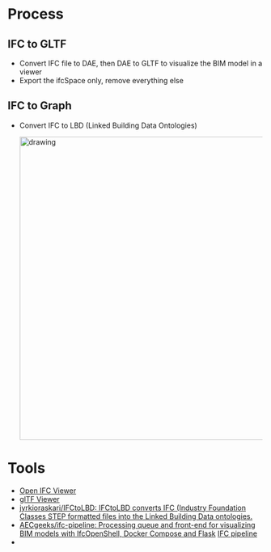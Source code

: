 # Process

## IFC to GLTF

- Convert IFC file to DAE, then DAE to GLTF to visualize the BIM model in a viewer
- Export the ifcSpace only, remove everything else

## IFC to Graph

- Convert IFC to LBD (Linked Building Data Ontologies)

  <img src="image/readme/1740606019086.png" alt="drawing" width="600"/>

# Tools

- [Open IFC Viewer](https://openifcviewer.com/#download)
- [glTF Viewer](https://gltf-viewer.donmccurdy.com/)
- [jyrkioraskari/IFCtoLBD: IFCtoLBD converts IFC (Industry Foundation Classes STEP formatted files into the Linked Building Data ontologies.](https://github.com/jyrkioraskari/IFCtoLBD)
- [AECgeeks/ifc-pipeline: Processing queue and front-end for visualizing BIM models with IfcOpenShell, Docker Compose and Flask](https://github.com/AECgeeks/ifc-pipeline)
  [IFC pipeline](https://view.ifcopenshell.org/)
-
